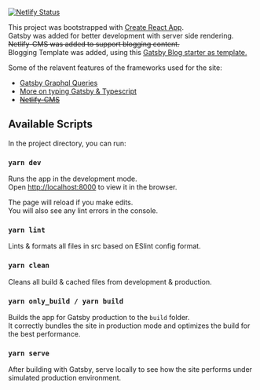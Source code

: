 [![Netlify Status](https://api.netlify.com/api/v1/badges/0855b0d1-cf19-49f8-af05-1dd47c9378b0/deploy-status)](https://app.netlify.com/sites/eager-heyrovsky-0e78b5/deploys)

This project was bootstrapped with [Create React App](https://github.com/facebook/create-react-app). <br/>
Gatsby was added for better development with server side rendering. <br/>
~~Netlify-CMS was added to support blogging content.~~ <br/>
Blogging Template was added, using this [Gatsby Blog starter as template.](https://github.com/gatsbyjs/gatsby-starter-blog)

Some of the relavent features of the frameworks used for the site:

- [Gatsby Graphql Queries](https://www.gatsbyjs.com/docs/how-to/querying-data/static-query/)
- [More on typing Gatsby & Typescript](https://www.extensive.one/converting-gatsby-config-and-node-api-to-typescript/)
- ~~[Netlify-CMS](https://www.netlifycms.org/docs/add-to-your-site/)~~

## Available Scripts

In the project directory, you can run:

### `yarn dev`

Runs the app in the development mode.<br />
Open [http://localhost:8000](http://localhost:8000) to view it in the browser.

The page will reload if you make edits.<br />
You will also see any lint errors in the console.

### `yarn lint`

Lints & formats all files in src based on ESlint config format.<br />

### `yarn clean`

Cleans all build & cached files from development & production.<br />

### `yarn only_build / yarn build`

Builds the app for Gatsby production to the `build` folder.<br />
It correctly bundles the site in production mode and optimizes the build for the best performance.

### `yarn serve`

After building with Gatsby, serve locally to see how the site performs under simulated production environment.
